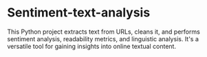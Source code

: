# Sentiment-text-analysis
This Python project extracts text from URLs, cleans it, and performs sentiment analysis, readability metrics, and linguistic analysis. It's a versatile tool for gaining insights into online textual content.
